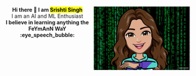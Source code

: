 <div>
  <p align="center" > 
    <strong> Hi there 👋 I am <mark>Srishti Singh</mark></strong> <img src="1594471327783.jpeg" width="256" title="Github Logo" align = "right"> 
    <br> I am an AI and ML Enthusiast
    <br> <strong> I believe in learning anything the FeYmAnN WaY :eye_speech_bubble: </strong> 
  </p>
</div>


<!--
**SrishtiSinghD/SrishtiSinghD** is a ✨ _special_ ✨ repository because its `README.md` (this file) appears on your GitHub profile.

Here are some ideas to get you started:

- 🔭 I’m currently working on ...
- 🌱 I’m currently learning ...
- 👯 I’m looking to collaborate on ...
- 🤔 I’m looking for help with ...
- 💬 Ask me about ...
- 📫 How to reach me: ...
- 😄 Pronouns: ...
- ⚡ Fun fact: ...
-->
